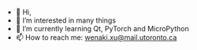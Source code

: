 - 👋 Hi,
- 👀 I’m interested in many things
- 🌱 I’m currently learning Qt, PyTorch and MicroPython
- 📫 How to reach me: wenaki.xu@mail.utoronto.ca

<!---
KevinUTAT/KevinUTAT is a ✨ special ✨ repository because its `README.md` (this file) appears on your GitHub profile.
You can click the Preview link to take a look at your changes.
--->
